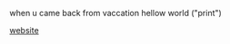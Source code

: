when u came back from vaccation 
hellow world ("print")

[website](https://ray5123.github.io/rajan.github.io/)
